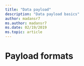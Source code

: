 ```yaml
---
title: "Data payload"
description: "Data payload basics"
author: madansr7
ms.author: madansr7
ms.date: 02/19/2019
ms.topic: article
---
```


# Payload formats